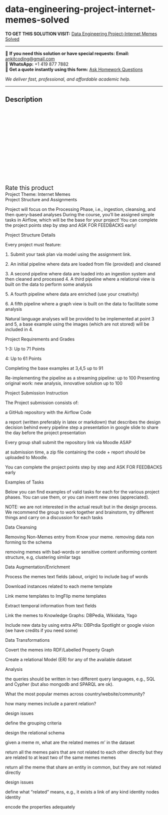 # data-engineering-project-internet-memes-solved
**TO GET THIS SOLUTION VISIT:** [Data Engineering Project-Internet Memes Solved](https://www.ankitcodinghub.com/product/data-engineering-project-internet-memes-solved/)


---

📩 **If you need this solution or have special requests:** **Email:** ankitcoding@gmail.com  
📱 **WhatsApp:** +1 419 877 7882  
📄 **Get a quote instantly using this form:** [Ask Homework Questions](https://www.ankitcodinghub.com/services/ask-homework-questions/)

*We deliver fast, professional, and affordable academic help.*

---

<h2>Description</h2>



<div class="kk-star-ratings kksr-auto kksr-align-center kksr-valign-top" data-payload="{&quot;align&quot;:&quot;center&quot;,&quot;id&quot;:&quot;100163&quot;,&quot;slug&quot;:&quot;default&quot;,&quot;valign&quot;:&quot;top&quot;,&quot;ignore&quot;:&quot;&quot;,&quot;reference&quot;:&quot;auto&quot;,&quot;class&quot;:&quot;&quot;,&quot;count&quot;:&quot;0&quot;,&quot;legendonly&quot;:&quot;&quot;,&quot;readonly&quot;:&quot;&quot;,&quot;score&quot;:&quot;0&quot;,&quot;starsonly&quot;:&quot;&quot;,&quot;best&quot;:&quot;5&quot;,&quot;gap&quot;:&quot;4&quot;,&quot;greet&quot;:&quot;Rate this product&quot;,&quot;legend&quot;:&quot;0\/5 - (0 votes)&quot;,&quot;size&quot;:&quot;24&quot;,&quot;title&quot;:&quot;Data Engineering Project-Internet Memes Solved&quot;,&quot;width&quot;:&quot;0&quot;,&quot;_legend&quot;:&quot;{score}\/{best} - ({count} {votes})&quot;,&quot;font_factor&quot;:&quot;1.25&quot;}">

<div class="kksr-stars">

<div class="kksr-stars-inactive">
            <div class="kksr-star" data-star="1" style="padding-right: 4px">


<div class="kksr-icon" style="width: 24px; height: 24px;"></div>
        </div>
            <div class="kksr-star" data-star="2" style="padding-right: 4px">


<div class="kksr-icon" style="width: 24px; height: 24px;"></div>
        </div>
            <div class="kksr-star" data-star="3" style="padding-right: 4px">


<div class="kksr-icon" style="width: 24px; height: 24px;"></div>
        </div>
            <div class="kksr-star" data-star="4" style="padding-right: 4px">


<div class="kksr-icon" style="width: 24px; height: 24px;"></div>
        </div>
            <div class="kksr-star" data-star="5" style="padding-right: 4px">


<div class="kksr-icon" style="width: 24px; height: 24px;"></div>
        </div>
    </div>

<div class="kksr-stars-active" style="width: 0px;">
            <div class="kksr-star" style="padding-right: 4px">


<div class="kksr-icon" style="width: 24px; height: 24px;"></div>
        </div>
            <div class="kksr-star" style="padding-right: 4px">


<div class="kksr-icon" style="width: 24px; height: 24px;"></div>
        </div>
            <div class="kksr-star" style="padding-right: 4px">


<div class="kksr-icon" style="width: 24px; height: 24px;"></div>
        </div>
            <div class="kksr-star" style="padding-right: 4px">


<div class="kksr-icon" style="width: 24px; height: 24px;"></div>
        </div>
            <div class="kksr-star" style="padding-right: 4px">


<div class="kksr-icon" style="width: 24px; height: 24px;"></div>
        </div>
    </div>
</div>


<div class="kksr-legend" style="font-size: 19.2px;">
            <span class="kksr-muted">Rate this product</span>
    </div>
    </div>
<div class="page" title="Page 1">
<div class="section">
<div class="layoutArea">
<div class="column">
Project Theme: Internet Memes

</div>
</div>
<div class="layoutArea">
<div class="column">
Project Structure and Assignments

Project will focus on the Processing Phase, i.e., ingestion, cleansing, and then query-based analyses During the course, you’ll be assigned simple tasks in Airflow, which will be the base for your project! You can complete the project points step by step and ASK FOR FEEDBACKS early!

Project Structure Details

Every project must feature:

 Submit your task plan via model using the assignment link.

 An initial pipeline where data are loaded from file (provided) and cleaned

</div>
</div>
</div>
</div>
<div class="page" title="Page 2">
<div class="section">
<div class="layoutArea">
<div class="column">
 A second pipeline where data are loaded into an ingestion system and then cleaned and processed  A third pipeline where a relational view is built on the data to perform some analysis

 A fourth pipeline where data are enriched (use your creativity)

 A fifth pipeline where a graph view is built on the data to facilitate some analysis

Natural language analyses will be provided to be implemented at point 3 and 5, a base example using the images (which are not stored) will be included in 4.

Project Requirements and Grades

13 Up to 71 Points

4 Up to 61 Points

Completing the base examples at 3,4,5 up to 91

Re-implementing the pipeline as a streaming pipeline: up to 100 Presenting original work: new analysis, innovative solution up to 100

Project Submission Instruction

The Project submission consists of:

a GitHub repository with the Airflow Code

a report (written preferably in latex or markdown) that describes the design decision behind every pipeline step a presentation in google slide to share the day before the project presentation

Every group shall submit the repository link via Moodle ASAP

at submission time, a zip file containing the code + report should be uploaded to Moodle.

You can complete the project points step by step and ASK FOR FEEDBACKS early

Examples of Tasks

Below you can find examples of valid tasks for each for the various project phases. You can use them, or you can invent new ones (appreciated).

NOTE we are not interested in the actual result but in the design process. We recommend the group to work together and brainstorm, try different things and carry on a discussion for each tasks

Data Cleansing

Removing Non-Memes entry from Know your meme. removing data non forming to the schema

removing memes with bad-words or sensitive content uniforming content structure, e.g, clustering similar tags

Data Augmentation/Enrichment

Process the memes text fields (about, origin) to include bag of words

Download instances related to each meme template

Link meme templates to ImgFlip meme templates

Extract temporal information from text fields

Link the memes to Knowledge Graphs: DBPedia, Wikidata, Yago

Include new data by using extra APIs: DBPrdia Spotlight or google vision (we have credits if you need some)

Data Transformations

Covert the memes into RDF/Labelled Property Graph

Create a relational Model (ER for any of the available dataset

Analysis

the queries should be written in two different query languages, e.g., SQL and Cypher (but also mongodb and SPARQL are ok).

What the most popular memes across country/website/community?

how many memes include a parent relation?

design issues

define the grouping criteria

</div>
</div>
</div>
</div>
<div class="page" title="Page 3">
<div class="section">
<div class="layoutArea">
<div class="column">
design the relational schema

given a meme m, what are the related memes m’ in the dataset

return all the memes pairs that are not related to each other directly but they are related to at least two of the same memes memes

return all the meme that share an entity in common, but they are not related directly

design issues

define what “related” means, e.g., it exists a link of any kind identity nodes identity

encode the properties adequately

</div>
</div>
</div>
</div>
